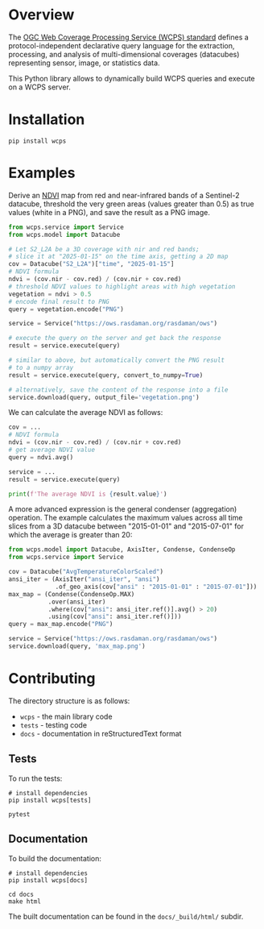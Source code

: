 # Overview

The [OGC Web Coverage Processing Service (WCPS) standard](https://www.ogc.org/standards/wcps)
defines a protocol-independent declarative query language for the extraction,
processing, and analysis of multi-dimensional coverages (datacubes) representing 
sensor, image, or statistics data.

This Python library allows to dynamically build WCPS queries and execute on a WCPS server.

# Installation

    pip install wcps

# Examples

Derive an [NDVI](https://en.wikipedia.org/wiki/Normalized_difference_vegetation_index) 
map from red and near-infrared bands of a Sentinel-2 datacube, threshold the very
green areas (values greater than 0.5) as true values (white in a PNG), and save 
the result as a PNG image.

```python
from wcps.service import Service
from wcps.model import Datacube

# Let S2_L2A be a 3D coverage with nir and red bands;
# slice it at "2025-01-15" on the time axis, getting a 2D map
cov = Datacube("S2_L2A")["time", "2025-01-15"]
# NDVI formula
ndvi = (cov.nir - cov.red) / (cov.nir + cov.red)
# threshold NDVI values to highlight areas with high vegetation
vegetation = ndvi > 0.5
# encode final result to PNG
query = vegetation.encode("PNG")

service = Service("https://ows.rasdaman.org/rasdaman/ows")

# execute the query on the server and get back the response
result = service.execute(query)

# similar to above, but automatically convert the PNG result 
# to a numpy array
result = service.execute(query, convert_to_numpy=True)

# alternatively, save the content of the response into a file
service.download(query, output_file='vegetation.png')
```

We can calculate the average NDVI as follows:

```python
cov = ...
# NDVI formula
ndvi = (cov.nir - cov.red) / (cov.nir + cov.red)
# get average NDVI value
query = ndvi.avg()

service = ...
result = service.execute(query)

print(f'The average NDVI is {result.value}')
```

A more advanced expression is the general condenser (aggregation)
operation. The example calculates the maximum values across all time slices 
from a 3D datacube between "2015-01-01" and "2015-07-01" for which the
average is greater than 20:

```python
from wcps.model import Datacube, AxisIter, Condense, CondenseOp
from wcps.service import Service

cov = Datacube("AvgTemperatureColorScaled")
ansi_iter = (AxisIter("ansi_iter", "ansi")
             .of_geo_axis(cov["ansi" : "2015-01-01" : "2015-07-01"]))
max_map = (Condense(CondenseOp.MAX)
           .over(ansi_iter)
           .where(cov["ansi": ansi_iter.ref()].avg() > 20)
           .using(cov["ansi": ansi_iter.ref()]))
query = max_map.encode("PNG")

service = Service("https://ows.rasdaman.org/rasdaman/ows")
service.download(query, 'max_map.png')
```

# Contributing

The directory structure is as follows:

- `wcps` - the main library code
- `tests` - testing code
- `docs` - documentation in reStructuredText format

## Tests

To run the tests:

```
# install dependencies
pip install wcps[tests]

pytest
```

## Documentation

To build the documentation:

```
# install dependencies
pip install wcps[docs]

cd docs
make html
```

The built documentation can be found in the `docs/_build/html/` subdir.
